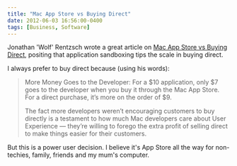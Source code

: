 ```yaml
---
title: "Mac App Store vs Buying Direct"
date: 2012-06-03 16:56:00-0400
tags: [Business, Software]
---
```


Jonathan 'Wolf' Rentzsch wrote a great article on [Mac App Store vs Buying Direct](http://rentzsch.tumblr.com/post/24207015641/mac-app-store-vs-buying-direct), positing that application sandboxing tips the scale in buying direct.

I always prefer to buy direct because (using his words):

> More Money Goes to the Developer: For a $10 application, only $7 goes to the developer when you buy it through the Mac App Store. For a direct purchase, it’s more on the order of $9.
> 
> The fact more developers weren’t encouraging customers to buy directly is a testament to how much Mac developers care about User Experience — they’re willing to forego the extra profit of selling direct to make things easier for their customers.

But this is a power user decision. I believe it's App Store all the way for non-techies, family, friends and my mum's computer.
